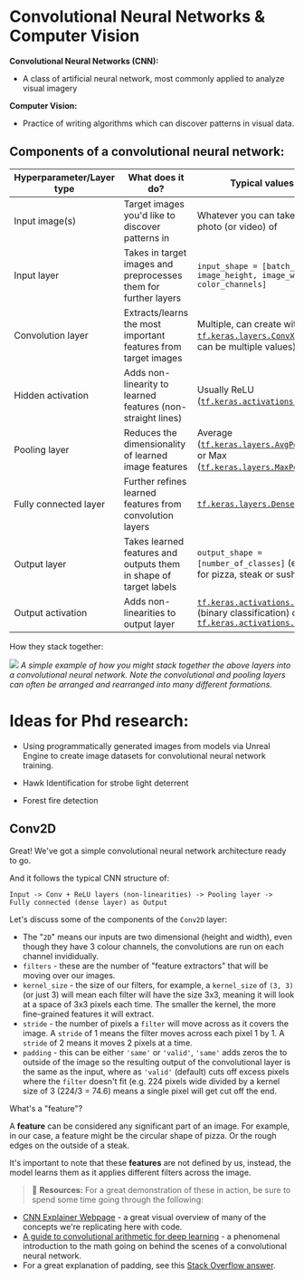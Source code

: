 # Convolutional Neural Networks & Computer Vision

**Convolutional Neural Networks (CNN):**
* A class of artificial neural network, most commonly applied to analyze visual imagery
  
**Computer Vision:**
* Practice of writing algorithms which can discover patterns in visual data. 


## Components of a convolutional neural network:

| **Hyperparameter/Layer type** | **What does it do?** | **Typical values** |
| ----- | ----- | ----- |
| Input image(s) | Target images you'd like to discover patterns in| Whatever you can take a photo (or video) of |
| Input layer | Takes in target images and preprocesses them for further layers | `input_shape = [batch_size, image_height, image_width, color_channels]` |
| Convolution layer | Extracts/learns the most important features from target images | Multiple, can create with [`tf.keras.layers.ConvXD`](https://www.tensorflow.org/api_docs/python/tf/keras/layers/Conv2D) (X can be multiple values) |
| Hidden activation | Adds non-linearity to learned features (non-straight lines) | Usually ReLU ([`tf.keras.activations.relu`](https://www.tensorflow.org/api_docs/python/tf/keras/activations/relu)) |
| Pooling layer | Reduces the dimensionality of learned image features | Average ([`tf.keras.layers.AvgPool2D`](https://www.tensorflow.org/api_docs/python/tf/keras/layers/AveragePooling2D)) or Max ([`tf.keras.layers.MaxPool2D`](https://www.tensorflow.org/api_docs/python/tf/keras/layers/MaxPool2D)) |
| Fully connected layer | Further refines learned features from convolution layers | [`tf.keras.layers.Dense`](https://www.tensorflow.org/api_docs/python/tf/keras/layers/Dense) |
| Output layer | Takes learned features and outputs them in shape of target labels | `output_shape = [number_of_classes]` (e.g. 3 for pizza, steak or sushi)|
| Output activation | Adds non-linearities to output layer | [`tf.keras.activations.sigmoid`](https://www.tensorflow.org/api_docs/python/tf/keras/activations/sigmoid) (binary classification) or [`tf.keras.activations.softmax`](https://www.tensorflow.org/api_docs/python/tf/keras/activations/softmax) |

How they stack together:

![](https://raw.githubusercontent.com/mrdbourke/tensorflow-deep-learning/main/images/03-simple-convnet.png)
*A simple example of how you might stack together the above layers into a convolutional neural network. Note the convolutional and pooling layers can often be arranged and rearranged into many different formations.*

# Ideas for Phd research:
* Using programmatically generated images from models via Unreal Engine to create image datasets for convolutional neural network training.

* Hawk Identification for strobe light deterrent

* Forest fire detection

## Conv2D
Great! We've got a simple convolutional neural network architecture ready to go.

And it follows the typical CNN structure of:

```
Input -> Conv + ReLU layers (non-linearities) -> Pooling layer -> Fully connected (dense layer) as Output
```

Let's discuss some of the components of the `Conv2D` layer:

* The "`2D`" means our inputs are two dimensional (height and width), even though they have 3 colour channels, the convolutions are run on each channel invididually.
* `filters` - these are the number of "feature extractors" that will be moving over our images.
* `kernel_size` - the size of our filters, for example, a `kernel_size` of `(3, 3)` (or just 3) will mean each filter will have the size 3x3, meaning it will look at a space of 3x3 pixels each time. The smaller the kernel, the more fine-grained features it will extract.
* `stride` - the number of pixels a `filter` will move across as it covers the image. A `stride` of 1 means the filter moves across each pixel 1 by 1. A `stride` of 2 means it moves 2 pixels at a time.
* `padding` - this can be either `'same'` or `'valid'`, `'same'` adds zeros the to outside of the image so the resulting output of the convolutional layer is the same as the input, where as `'valid'` (default) cuts off excess pixels where the `filter` doesn't fit (e.g. 224 pixels wide divided by a kernel size of 3 (224/3 = 74.6) means a single pixel will get cut off the end.

What's a "feature"?

A **feature** can be considered any significant part of an image. For example, in our case, a feature might be the circular shape of pizza. Or the rough edges on the outside of a steak.

It's important to note that these **features** are not defined by us, instead, the model learns them as it applies different filters across the image.

> 📖 **Resources:** For a great demonstration of these in action, be sure to spend some time going through the following:
  * [CNN Explainer Webpage](https://poloclub.github.io/cnn-explainer/) - a great visual overview of many of the concepts we're replicating here with code.
  * [A guide to convolutional arithmetic for deep learning](https://arxiv.org/pdf/1603.07285.pdf) - a phenomenal introduction to the math going on behind the scenes of a convolutional neural network.
  * For a great explanation of padding, see this [Stack Overflow answer](https://stackoverflow.com/a/39371113/7900723).

